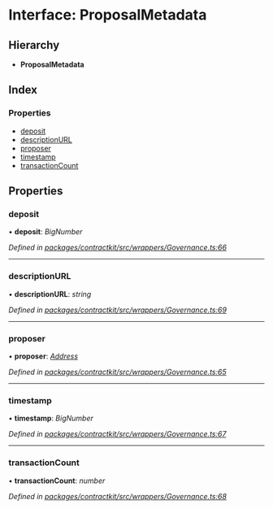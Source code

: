 # Interface: ProposalMetadata

## Hierarchy

* **ProposalMetadata**

## Index

### Properties

* [deposit](_wrappers_governance_.proposalmetadata.md#deposit)
* [descriptionURL](_wrappers_governance_.proposalmetadata.md#descriptionurl)
* [proposer](_wrappers_governance_.proposalmetadata.md#proposer)
* [timestamp](_wrappers_governance_.proposalmetadata.md#timestamp)
* [transactionCount](_wrappers_governance_.proposalmetadata.md#transactioncount)

## Properties

###  deposit

• **deposit**: *BigNumber*

*Defined in [packages/contractkit/src/wrappers/Governance.ts:66](https://github.com/celo-org/celo-monorepo/blob/master/packages/contractkit/src/wrappers/Governance.ts#L66)*

___

###  descriptionURL

• **descriptionURL**: *string*

*Defined in [packages/contractkit/src/wrappers/Governance.ts:69](https://github.com/celo-org/celo-monorepo/blob/master/packages/contractkit/src/wrappers/Governance.ts#L69)*

___

###  proposer

• **proposer**: *[Address](../modules/_base_.md#address)*

*Defined in [packages/contractkit/src/wrappers/Governance.ts:65](https://github.com/celo-org/celo-monorepo/blob/master/packages/contractkit/src/wrappers/Governance.ts#L65)*

___

###  timestamp

• **timestamp**: *BigNumber*

*Defined in [packages/contractkit/src/wrappers/Governance.ts:67](https://github.com/celo-org/celo-monorepo/blob/master/packages/contractkit/src/wrappers/Governance.ts#L67)*

___

###  transactionCount

• **transactionCount**: *number*

*Defined in [packages/contractkit/src/wrappers/Governance.ts:68](https://github.com/celo-org/celo-monorepo/blob/master/packages/contractkit/src/wrappers/Governance.ts#L68)*
